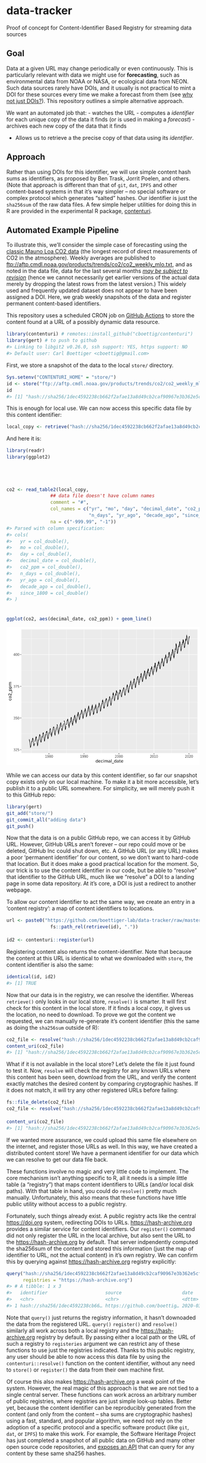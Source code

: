 
<!-- README.md is generated from README.Rmd. Please edit that file -->

# data-tracker

Proof of concept for Content-Identifier Based Registry for streaming
data sources

## Goal

Data at a given URL may change periodically or even continuously. This
is particularly relevant with data we might use for **forecasting**,
such as environmental data from NOAA or NASA, or ecological data from
NEON. Such data sources rarely have DOIs, and it usually is not
practical to mint a DOI for these sources every time we make a forecast
from them (see [why not just DOIs?](#DOIs?)). This repository outlines a
simple alternative approach.

We want an automated job that: - watches the URL - computes a
*identifier* for each unique copy of the data it finds (or is used in
making a *forecast*) - archives each new copy of the data that it finds
- Allows us to retrieve a the precise copy of that data using its
*identifier*.

## Approach

Rather than using DOIs for this identifier, we will use simple content
hash sums as identifiers, as proposed by Ben Trask, Jorrit Poelen, and
others. (Note that approach is different than that of `git`, `dat`,
`IPFS` and other content-based systems in that it’s way simpler – no
special software or complex protocol which generates “salted” hashes.
Our identifier is just the `sha256sum` of the raw data files. A few
simple helper utilities for doing this in R are provided in the
experimental R package,
[contenturi](https://github.com/cboettig/contenturi).

## Automated Example Pipeline

To illustrate this, we’ll consider the simple case of forecasting using
the [classic Mauno Loa CO2
data](https://www.esrl.noaa.gov/gmd/ccgg/trends/data.html) (the longest
record of direct measurements of CO2 in the atmosphere). Weekly averages
are published to
<ftp://aftp.cmdl.noaa.gov/products/trends/co2/co2_weekly_mlo.txt>, and
as noted in the data file, data for the last several months [*may be
subject to
revision*](https://www.esrl.noaa.gov/gmd/ccgg/trends/trends_log.html)
(hence we cannot necessarily get earlier versions of the actual data
merely by dropping the latest rows from the latest version.) This widely
used and frequently updated dataset does not appear to have been
assigned a DOI. Here, we grab weekly snapshots of the data and register
permanent content-based identifiers.

This repository uses a scheduled CRON job on [GitHub
Actions](https://github.com/boettiger-lab/data-tracker/actions/) to
store the content found at a URL of a possibly dynamic data resource.

``` r
library(contenturi) # remotes::install_github("cboettig/contenturi")
library(gert) # to push to github
#> Linking to libgit2 v0.26.0, ssh support: YES, https support: NO
#> Default user: Carl Boettiger <cboettig@gmail.com>
```

First, we store a snapshot of the data to the local `store/` directory.

``` r
Sys.setenv("CONTENTURI_HOME" = "store/")
id <- store("ftp://aftp.cmdl.noaa.gov/products/trends/co2/co2_weekly_mlo.txt")
id
#> [1] "hash://sha256/1dec4592238cb662f2afae13a8d49cb2caf90967e3b362e5cf868c3773db64f9"
```

This is enough for local use. We can now access this specific data file
by this content
identifier:

``` r
local_copy <- retrieve("hash://sha256/1dec4592238cb662f2afae13a8d49cb2caf90967e3b362e5cf868c3773db64f9")
```

And here it is:

``` r
library(readr)
library(ggplot2)




co2 <- read_table2(local_copy, 
                ## data file doesn't have column names
                comment = "#",
                col_names = c("yr", "mo", "day", "decimal_date", "co2_ppm", 
                              "n_days", "yr_ago", "decade_ago", "since_1800"),
                na = c("-999.99", "-1")) 
#> Parsed with column specification:
#> cols(
#>   yr = col_double(),
#>   mo = col_double(),
#>   day = col_double(),
#>   decimal_date = col_double(),
#>   co2_ppm = col_double(),
#>   n_days = col_double(),
#>   yr_ago = col_double(),
#>   decade_ago = col_double(),
#>   since_1800 = col_double()
#> )


ggplot(co2, aes(decimal_date, co2_ppm)) + geom_line()  
```

![](README_files/figure-gfm/unnamed-chunk-5-1.png)<!-- -->

While we can access our data by this content identifier, so far our
snapshot copy exists only on our local machine. To make it a bit more
accessible, let’s publish it to a public URL somewhere. For simplicity,
we will merely push it to this GitHub repo:

``` r
library(gert)
git_add("store/")
git_commit_all("adding data")
git_push()
```

Now that the data is on a public GitHub repo, we can access it by GitHub
URL. However, GitHub URLs aren’t forever – our repo could move or be
deleted, GitHub Inc could shut down, etc. A GitHub URL (or any URL)
makes a poor ‘permanent identifier’ for our content, so we don’t want to
hard-code that location. But it does make a good practical location for
the moment. So, our trick is to use the content identifier in our code,
but be able to “resolve” that identifier to the GitHub URL, much like we
“resolve” a DOI to a landing page in some data repository. At it’s core,
a DOI is just a redirect to another webpage.

To allow our content identifier to act the same way, we create an entry
in a ‘content registry’: a map of content identifiers to
locations.

``` r
url <- paste0("https://github.com/boettiger-lab/data-tracker/raw/master/",
                fs::path_rel(retrieve(id), "."))

id2 <- contenturi::register(url)
```

Registering content also returns the content-identifier. Note that
because the content at this URL is identical to what we downloaded with
`store`, the content identifier is also the same:

``` r
identical(id, id2)
#> [1] TRUE
```

Now that our data is in the registry, we can resolve the identifier.
Whereas `retrieve()` only looks in our local store, `resolve()` is
smarter. It will first check for this content in the local store. If it
finds a local copy, it gives us the location, no need to download. To
prove we got the content we requested, we can manually re-generate it’s
content identifier (this the same as doing the `sha256sum` outside of
R):

``` r
co2_file <- resolve("hash://sha256/1dec4592238cb662f2afae13a8d49cb2caf90967e3b362e5cf868c3773db64f9")
content_uri(co2_file)
#> [1] "hash://sha256/1dec4592238cb662f2afae13a8d49cb2caf90967e3b362e5cf868c3773db64f9"
```

What if it is not available in the local store? Let’s delete the file it
just found to test it. Now, `resolve` will check the registry for any
known URLs where this content has been seen, download from the URL, and
verify the content exactly matches the desired content by comparing
cryptographic hashes. If it does not match, it will try any other
registered URLs before failing:

``` r
fs::file_delete(co2_file)
co2_file <- resolve("hash://sha256/1dec4592238cb662f2afae13a8d49cb2caf90967e3b362e5cf868c3773db64f9")

content_uri(co2_file)
#> [1] "hash://sha256/1dec4592238cb662f2afae13a8d49cb2caf90967e3b362e5cf868c3773db64f9"
```

If we wanted more assurance, we could upload this same file elsewhere on
the internet, and register those URLs as well. In this way, we have
created a distributed content store\! We have a permanent identifier for
our data which we can resolve to get our data file back.

These functions involve no magic and very little code to implement. The
core mechanism isn’t anything specific to R, all it needs is a simple
little table (a “registry”) that maps content identifiers to URLs
(and/or local disk paths). With that table in hand, you could do
`resolve()` pretty much manually. Unfortunately, this also means that
these functions have little public utility without access to a public
registry.

Fortunately, such things already exist. A public registry acts like the
central <https://doi.org> system, redirecting DOIs to URLs.
<https://hash-archive.org> provides a similar service for content
identifiers. Our `register()` command did not only register the URL in
the local archive, but also sent the URL to the
<https://hash-archive.org> by default. That server indpendently computed
the sha256sum of the content and stored this information (just the map
of identifier to URL, not the actual content) in it’s own registry. We
can confirm this by querying against <https://hash-archive.org> registry
explicitly:

``` r
query("hash://sha256/1dec4592238cb662f2afae13a8d49cb2caf90967e3b362e5cf868c3773db64f9",
      registries = "https://hash-archive.org")
#> # A tibble: 1 x 3
#>   identifier                     source                      date               
#>   <chr>                          <chr>                       <dttm>             
#> 1 hash://sha256/1dec4592238cb66… https://github.com/boettig… 2020-03-05 03:35:51
```

Note that `query()` just returns the registry information, it hasn’t
downoaded the data from the registered URL. `query()` `register()` and
`resolve()` similarly all work across both a local registry and the
<https://hash-archive.org> registry by default. By passing either a
local path or the URL of such a registry to `registeries` argument we
can restrict any of these functions to use just the registries
indicated. Thanks to this public registry, any user should be able to
now access this data file by using the `contenturi::resolve()` function
on the content identifier, without any need to `store()` or `register()`
the data from their own machine first.

Of course this also makes <https://hash-archive.org> a weak point of the
system. However, the real magic of this approach is that we are not tied
to a single central server. These functions can work across an arbitrary
number of public registries, where registries are just simple look-up
tables. Better yet, because the content identifier can be reproducibly
generated from the content (and only from the content – sha sums are
cryptographic hashes) using a fast, standard, and popular algorithm, we
need not rely on the adoption of a specific protocol and a specific
software product (like `git`, `dat`, or `IPFS`) to make this work. For
example, the Software Heritage Project has just completed a snapshot of
all public data on GitHub and many other open source code repositories,
and [exposes an API]() that can query for any content by these same
sha256 hashes.
